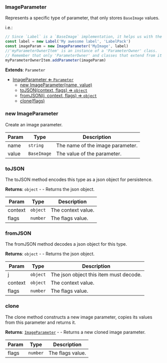 <a name="ImageParameter"></a>

### ImageParameter 
Represents a specific type of parameter, that only stores `BaseImage` values.

i.e.:
```javascript
// Since `Label` is a `BaseImage` implementation, it helps us with the example.
const label = new Label('My awesome label', 'LabelPack')
const imageParam = new ImageParameter('MyImage', label)
//'myParameterOwnerItem' is an instance of a 'ParameterOwner' class.
// Remember that only 'ParameterOwner' and classes that extend from it can host 'Parameter' objects.
myParameterOwnerItem.addParameter(imageParam)
```


**Extends**: <code>Parameter</code>  

* [ImageParameter ⇐ <code>Parameter</code>](#ImageParameter)
    * [new ImageParameter(name, value)](#new-ImageParameter)
    * [toJSON(context, flags) ⇒ <code>object</code>](#toJSON)
    * [fromJSON(j, context, flags) ⇒ <code>object</code>](#fromJSON)
    * [clone(flags)](#clone)

<a name="new_ImageParameter_new"></a>

### new ImageParameter
Create an image parameter.


| Param | Type | Description |
| --- | --- | --- |
| name | <code>string</code> | The name of the image parameter. |
| value | <code>BaseImage</code> | The value of the parameter. |

<a name="ImageParameter+toJSON"></a>

### toJSON
The toJSON method encodes this type as a json object for persistence.


**Returns**: <code>object</code> - - Returns the json object.  

| Param | Type | Description |
| --- | --- | --- |
| context | <code>object</code> | The context value. |
| flags | <code>number</code> | The flags value. |

<a name="ImageParameter+fromJSON"></a>

### fromJSON
The fromJSON method decodes a json object for this type.


**Returns**: <code>object</code> - - Returns the json object.  

| Param | Type | Description |
| --- | --- | --- |
| j | <code>object</code> | The json object this item must decode. |
| context | <code>object</code> | The context value. |
| flags | <code>number</code> | The flags value. |

<a name="ImageParameter+clone"></a>

### clone
The clone method constructs a new image parameter,
copies its values from this parameter and returns it.


**Returns**: [<code>ImageParameter</code>](#ImageParameter) - - Returns a new cloned image parameter.  

| Param | Type | Description |
| --- | --- | --- |
| flags | <code>number</code> | The flags value. |

